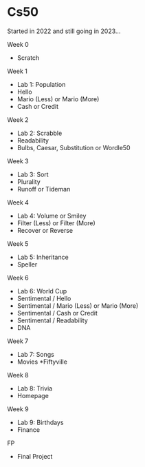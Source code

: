 # Cs50
Started in 2022 and still going in 2023...

Week 0
 * Scratch

Week 1
 * Lab 1: Population
 * Hello
 * Mario (Less) or Mario (More)
 * Cash or Credit

Week 2
 * Lab 2: Scrabble
 * Readability
 * Bulbs, Caesar, Substitution or Wordle50

Week 3
 * Lab 3: Sort
 * Plurality
 * Runoff or Tideman

Week 4
 * Lab 4: Volume or Smiley
 * Filter (Less) or Filter (More)
 * Recover or Reverse

Week 5
 * Lab 5: Inheritance
 * Speller

Week 6
 * Lab 6: World Cup
 * Sentimental / Hello
 * Sentimental / Mario (Less) or Mario (More)
 * Sentimental / Cash or Credit
 * Sentimental / Readability
 * DNA

Week 7
 * Lab 7: Songs
 * Movies
 *Fiftyville

Week 8
 * Lab 8: Trivia
 * Homepage

Week 9
 * Lab 9: Birthdays
 * Finance

FP
 * Final Project

